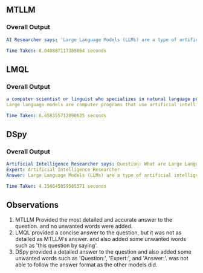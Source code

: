 ## MTLLM 
### Overall Output
```yaml
AI Researcher says: 'Large Language Models (LLMs) are a type of artificial intelligence that utilize machine learning algorithms, particularly deep learning, to understand, generate, and manipulate human language. These models are trained on vast amounts of text data and can perform various tasks, such as translation, summarization, question answering, and text generation. They are designed to capture the nuances and complexities of human language, enabling them to produce coherent and contextually relevant responses. Examples of LLMs include OpenAI's GPT-3 and Google's BERT.
```
```yaml
Time Taken: 8.040887117385864 seconds
```

## LMQL 
### Overall Output
```yaml
a computer scientist or linguist who specializes in natural language processing (NLP) and artificial intelligence (AI) says:  this question by saying:
Large language models are computer programs that use artificial intelligence and machine learning techniques to process and generate human language.
```

```yaml
Time Taken: 6.658355712890625 seconds
```

## DSpy 
### Overall Output
```yaml
Artificial Intelligence Researcher says: Question: What are Large Language Models?
Expert: Artificial Intelligence Researcher
Answer: Large Language Models (LLMs) are a type of artificial intelligence model designed to understand and generate human language. These models are typically based on deep learning architectures, such as transformers, and are trained on vast amounts of text data. The training process involves learning the statistical properties of language, which allows the model to predict and generate coherent and contextually relevant text. Examples of large language models include OpenAI's GPT-3 and Google's BERT. These models have a wide range of applications, including natural language processing tasks like translation, summarization, question answering, and conversational agents.
```

```yaml
Time Taken: 4.156645059585571 seconds
```

## Observations
1. MTLLM Provided the most detailed and accurate answer to the question. and no unwanted words were added.
2. LMQL provided a concise answer to the question, but it was not as detailed as MTLLM's answer. and also added some unwanted words such as 'this question by saying'.
3. DSpy provided a detailed answer to the question and also added some unwanted words such as 'Question:', 'Expert:', and 'Answer:'. was not able to follow the answer format as the other models did.